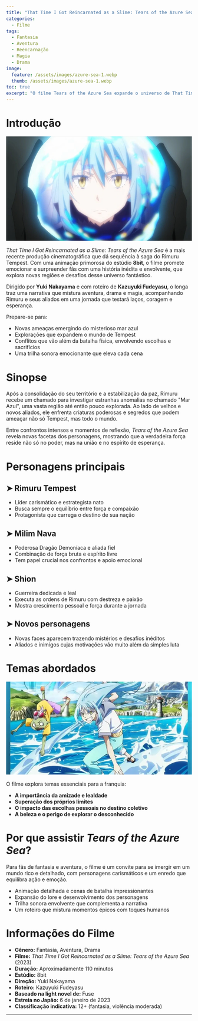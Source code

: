 ```yaml
---
title: "That Time I Got Reincarnated as a Slime: Tears of the Azure Sea Eleva a Fantasia a Novos Horizontes"
categories:
  - Filme
tags:
  - Fantasia
  - Aventura
  - Reencarnação
  - Magia
  - Drama
image:
  feature: /assets/images/azure-sea-1.webp
  thumb: /assets/images/azure-sea-1.webp
toc: true
excerpt: "O filme Tears of the Azure Sea expande o universo de That Time I Got Reincarnated as a Slime com uma aventura repleta de emoção, magia e desafios épicos."
---
```


# Introdução

![Rimuru e companheiros diante do vasto mar azul.](/assets/images/azure-sea-1.webp)

*That Time I Got Reincarnated as a Slime: Tears of the Azure Sea* é a mais recente produção cinematográfica que dá sequência à saga do Rimuru Tempest. Com uma animação primorosa do estúdio **8bit**, o filme promete emocionar e surpreender fãs com uma história inédita e envolvente, que explora novas regiões e desafios desse universo fantástico.

Dirigido por **Yuki Nakayama** e com roteiro de **Kazuyuki Fudeyasu**, o longa traz uma narrativa que mistura aventura, drama e magia, acompanhando Rimuru e seus aliados em uma jornada que testará laços, coragem e esperança.

Prepare-se para:

- Novas ameaças emergindo do misterioso mar azul  
- Explorações que expandem o mundo de Tempest  
- Conflitos que vão além da batalha física, envolvendo escolhas e sacrifícios  
- Uma trilha sonora emocionante que eleva cada cena

# Sinopse

Após a consolidação do seu território e a estabilização da paz, Rimuru recebe um chamado para investigar estranhas anomalias no chamado "Mar Azul", uma vasta região até então pouco explorada. Ao lado de velhos e novos aliados, ele enfrenta criaturas poderosas e segredos que podem ameaçar não só Tempest, mas todo o mundo.

Entre confrontos intensos e momentos de reflexão, *Tears of the Azure Sea* revela novas facetas dos personagens, mostrando que a verdadeira força reside não só no poder, mas na união e no espírito de esperança.

# Personagens principais

## ➤ **Rimuru Tempest**  
- Líder carismático e estrategista nato  
- Busca sempre o equilíbrio entre força e compaixão  
- Protagonista que carrega o destino de sua nação

## ➤ **Milim Nava**  
- Poderosa Dragão Demoníaca e aliada fiel  
- Combinação de força bruta e espírito livre  
- Tem papel crucial nos confrontos e apoio emocional

## ➤ **Shion**  
- Guerreira dedicada e leal  
- Executa as ordens de Rimuru com destreza e paixão  
- Mostra crescimento pessoal e força durante a jornada

## ➤ **Novos personagens**  
- Novas faces aparecem trazendo mistérios e desafios inéditos  
- Aliados e inimigos cujas motivações vão muito além da simples luta

# Temas abordados

![Momentos de aventura e descoberta em meio ao mar azul.](/assets/images/azure-sea-2.webp)

O filme explora temas essenciais para a franquia:

- **A importância da amizade e lealdade**  
- **Superação dos próprios limites**  
- **O impacto das escolhas pessoais no destino coletivo**  
- **A beleza e o perigo de explorar o desconhecido**

# Por que assistir *Tears of the Azure Sea*?

Para fãs de fantasia e aventura, o filme é um convite para se imergir em um mundo rico e detalhado, com personagens carismáticos e um enredo que equilibra ação e emoção.

- Animação detalhada e cenas de batalha impressionantes  
- Expansão do lore e desenvolvimento dos personagens  
- Trilha sonora envolvente que complementa a narrativa  
- Um roteiro que mistura momentos épicos com toques humanos

# Informações do Filme

- **Gênero:** Fantasia, Aventura, Drama  
- **Filme:** *That Time I Got Reincarnated as a Slime: Tears of the Azure Sea* (2023)  
- **Duração:** Aproximadamente 110 minutos  
- **Estúdio:** 8bit  
- **Direção:** Yuki Nakayama  
- **Roteiro:** Kazuyuki Fudeyasu  
- **Baseado na light novel de:** Fuse  
- **Estreia no Japão:** 6 de janeiro de 2023  
- **Classificação indicativa:** 12+ (fantasia, violência moderada)

---
